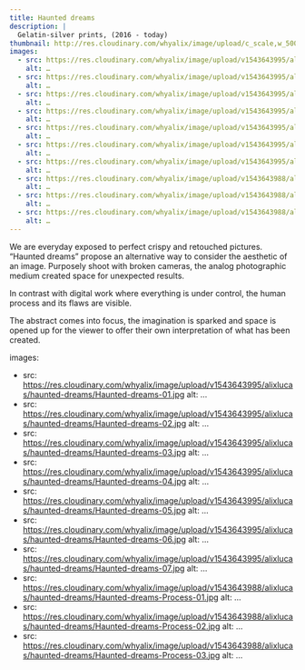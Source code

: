 ```yaml
---
title: Haunted dreams
description: |
  Gelatin-silver prints, (2016 - today) 
thumbnail: http://res.cloudinary.com/whyalix/image/upload/c_scale,w_500/v1510518654/alixlucas/haunted-dreams/007-1.jpg
images:
  - src: https://res.cloudinary.com/whyalix/image/upload/v1543643995/alixlucas/haunted-dreams/Haunted-dreams-01.jpg
    alt: …
  - src: https://res.cloudinary.com/whyalix/image/upload/v1543643995/alixlucas/haunted-dreams/Haunted-dreams-02.jpg
    alt: …
  - src: https://res.cloudinary.com/whyalix/image/upload/v1543643995/alixlucas/haunted-dreams/Haunted-dreams-03.jpg
    alt: …
  - src: https://res.cloudinary.com/whyalix/image/upload/v1543643995/alixlucas/haunted-dreams/Haunted-dreams-04.jpg
    alt: …
  - src: https://res.cloudinary.com/whyalix/image/upload/v1543643995/alixlucas/haunted-dreams/Haunted-dreams-05.jpg
    alt: …
  - src: https://res.cloudinary.com/whyalix/image/upload/v1543643995/alixlucas/haunted-dreams/Haunted-dreams-06.jpg
    alt: …
  - src: https://res.cloudinary.com/whyalix/image/upload/v1543643995/alixlucas/haunted-dreams/Haunted-dreams-07.jpg
    alt: …
  - src: https://res.cloudinary.com/whyalix/image/upload/v1543643988/alixlucas/haunted-dreams/Haunted-dreams-Process-01.jpg
    alt: …
  - src: https://res.cloudinary.com/whyalix/image/upload/v1543643988/alixlucas/haunted-dreams/Haunted-dreams-Process-02.jpg
    alt: …
  - src: https://res.cloudinary.com/whyalix/image/upload/v1543643988/alixlucas/haunted-dreams/Haunted-dreams-Process-03.jpg
    alt: …
---
```


We are everyday exposed to perfect crispy and retouched pictures. 
“Haunted dreams” propose an alternative way to consider the aesthetic of an image. Purposely shoot with broken cameras, the analog photographic medium created space for unexpected results. 

In contrast with digital work where everything is under control, the human process and its flaws are visible.

The abstract comes into focus, the imagination is sparked and space is opened up for the viewer to offer their own interpretation of what has been created.

images:
  - src: https://res.cloudinary.com/whyalix/image/upload/v1543643995/alixlucas/haunted-dreams/Haunted-dreams-01.jpg
    alt: …
  - src: https://res.cloudinary.com/whyalix/image/upload/v1543643995/alixlucas/haunted-dreams/Haunted-dreams-02.jpg
    alt: …
  - src: https://res.cloudinary.com/whyalix/image/upload/v1543643995/alixlucas/haunted-dreams/Haunted-dreams-03.jpg
    alt: …
  - src: https://res.cloudinary.com/whyalix/image/upload/v1543643995/alixlucas/haunted-dreams/Haunted-dreams-04.jpg
    alt: …
  - src: https://res.cloudinary.com/whyalix/image/upload/v1543643995/alixlucas/haunted-dreams/Haunted-dreams-05.jpg
    alt: …
  - src: https://res.cloudinary.com/whyalix/image/upload/v1543643995/alixlucas/haunted-dreams/Haunted-dreams-06.jpg
    alt: …
  - src: https://res.cloudinary.com/whyalix/image/upload/v1543643995/alixlucas/haunted-dreams/Haunted-dreams-07.jpg
    alt: …
  - src: https://res.cloudinary.com/whyalix/image/upload/v1543643988/alixlucas/haunted-dreams/Haunted-dreams-Process-01.jpg
    alt: …
  - src: https://res.cloudinary.com/whyalix/image/upload/v1543643988/alixlucas/haunted-dreams/Haunted-dreams-Process-02.jpg
    alt: …
  - src: https://res.cloudinary.com/whyalix/image/upload/v1543643988/alixlucas/haunted-dreams/Haunted-dreams-Process-03.jpg
    alt: …
